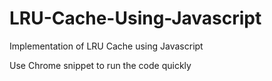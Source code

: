 # LRU-Cache-Using-Javascript
Implementation of LRU Cache using Javascript

Use Chrome snippet to run the code quickly
